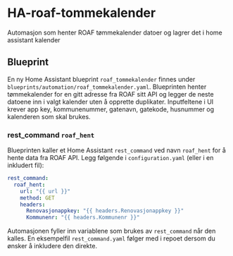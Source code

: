 # HA-roaf-tommekalender
Automasjon som henter ROAF tømmekalender datoer og lagrer det i home assistant kalender

## Blueprint

En ny Home Assistant blueprint `roaf_tommekalender` finnes under `blueprints/automation/roaf_tommekalender.yaml`.
Blueprinten henter tømmekalender for en gitt adresse fra ROAF sitt API og legger de neste datoene inn i valgt kalender uten å opprette duplikater.
Inputfeltene i UI krever app key, kommunenummer, gatenavn, gatekode, husnummer og kalenderen som skal brukes.

### rest_command `roaf_hent`

Blueprinten kaller et Home Assistant `rest_command` ved navn `roaf_hent` for å hente data fra ROAF API.
Legg følgende i `configuration.yaml` (eller i en inkludert fil):

```yaml
rest_command:
  roaf_hent:
    url: "{{ url }}"
    method: GET
    headers:
      Renovasjonappkey: "{{ headers.Renovasjonappkey }}"
      Kommunenr: "{{ headers.Kommunenr }}"
```

Automasjonen fyller inn variablene som brukes av `rest_command` når den kalles.
En eksempelfil `rest_command.yaml` følger med i repoet dersom du ønsker å
inkludere den direkte.

